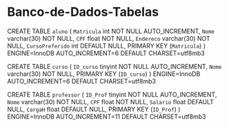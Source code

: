 # Banco-de-Dados-Tabelas
CREATE TABLE `aluno` (
  `Matricula` int NOT NULL AUTO_INCREMENT,
  `Nome` varchar(30) NOT NULL,
  `CPF` float NOT NULL,
  `Endereco` varchar(30) NOT NULL,
  `CursoPreferido` int DEFAULT NULL,
  PRIMARY KEY (`Matricula`)
) ENGINE=InnoDB AUTO_INCREMENT=6 DEFAULT CHARSET=utf8mb3

CREATE TABLE `curso` (
  `ID_curso` tinyint NOT NULL AUTO_INCREMENT,
  `Nome` varchar(30) NOT NULL,
  PRIMARY KEY (`ID_curso`)
) ENGINE=InnoDB AUTO_INCREMENT=6 DEFAULT CHARSET=utf8mb3

CREATE TABLE `professor` (
  `ID_Prof` tinyint NOT NULL AUTO_INCREMENT,
  `Nome` varchar(30) NOT NULL,
  `CPF` float NOT NULL,
  `Salario` float DEFAULT NULL,
  `CargaH` float DEFAULT NULL,
  PRIMARY KEY (`ID_Prof`)
) ENGINE=InnoDB AUTO_INCREMENT=11 DEFAULT CHARSET=utf8mb3
